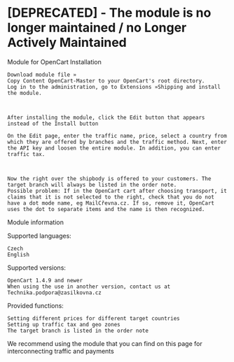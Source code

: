 # [DEPRECATED] - The module is no longer maintained / no Longer Actively Maintained
Module for OpenCart
Installation

    Download module file »
    Copy Content OpenCart-Master to your OpenCart's root directory.
    Log in to the administration, go to Extensions »Shipping and install the module.



    After installing the module, click the Edit button that appears instead of the Install button

    On the Edit page, enter the traffic name, price, select a country from which they are offered by branches and the traffic method. Next, enter the API key and loosen the entire module. In addition, you can enter traffic tax.



    Now the right over the shipbody is offered to your customers. The target branch will always be listed in the order note.
    Possible problem: If in the OpenCart cart after choosing transport, it claims that it is not selected to the right, check that you do not have a dot mode name, eg MailCřevna.cz. If so, remove it, OpenCart uses the dot to separate items and the name is then recognized.

Module information

Supported languages:

    Czech
    English

Supported versions:

    OpenCart 1.4.9 and newer
    When using the use in another version, contact us at Technika.podpora@zasilkovna.cz

Provided functions:

    Setting different prices for different target countries
    Setting up traffic tax and geo zones
    The target branch is listed in the order note

We recommend using the module that you can find on this page for interconnecting traffic and payments
